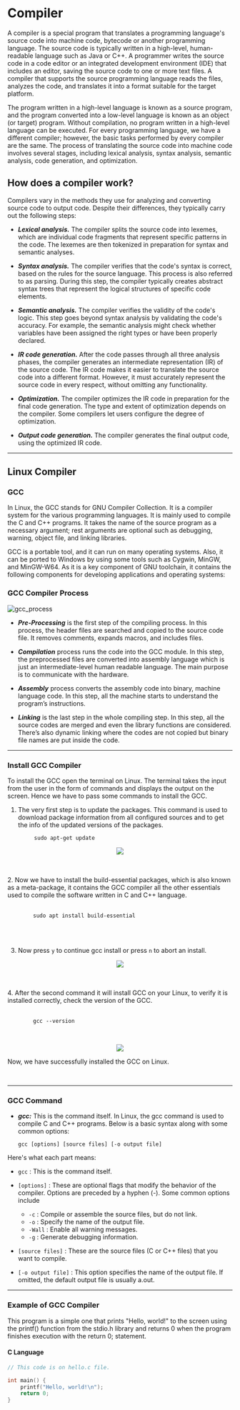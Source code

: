 # Compiler

A compiler is a special program that translates a programming language's source code into machine code, bytecode or another programming language. The source code is typically written in a high-level, human-readable language such as Java or C++. A programmer writes the source code in a code editor or an integrated development environment (IDE) that includes an editor, saving the source code to one or more text files. A compiler that supports the source programming language reads the files, analyzes the code, and translates it into a format suitable for the target platform.

The program written in a high-level language is known as a source program, and the program converted into a low-level language is known as an object (or target) program. Without compilation, no program written in a high-level language can be executed. For every programming language, we have a different compiler; however, the basic tasks performed by every compiler are the same. The process of translating the source code into machine code involves several stages, including lexical analysis, syntax analysis, semantic analysis, code generation, and optimization.

## How does a compiler work?
Compilers vary in the methods they use for analyzing and converting source code to output code. Despite their differences, they typically carry out the following steps:

* ***Lexical analysis.*** The compiler splits the source code into lexemes, which are individual code fragments that represent specific patterns in the code. The lexemes are then tokenized in preparation for syntax and semantic analyses.

* ***Syntax analysis.*** The compiler verifies that the code's syntax is correct, based on the rules for the source language. This process is also referred to as parsing. During this step, the compiler typically creates abstract syntax trees that represent the logical structures of specific code elements.

* ***Semantic analysis.*** The compiler verifies the validity of the code's logic. This step goes beyond syntax analysis by validating the code's accuracy. For example, the semantic analysis might check whether variables have been assigned the right types or have been properly declared.

* ***IR code generation.*** After the code passes through all three analysis phases, the compiler generates an intermediate representation (IR) of the source code. The IR code makes it easier to translate the source code into a different format. However, it must accurately represent the source code in every respect, without omitting any functionality.

* ***Optimization.*** The compiler optimizes the IR code in preparation for the final code generation. The type and extent of optimization depends on the compiler. Some compilers let users configure the degree of optimization.

* ***Output code generation.*** The compiler generates the final output code, using the optimized IR code.
- - - -
## Linux Compiler
### GCC

In Linux, the GCC stands for GNU Compiler Collection. It is a compiler system for the various programming languages. It is mainly used to compile the C and C++ programs. It takes the name of the source program as a necessary argument; rest arguments are optional such as debugging, warning, object file, and linking libraries.

GCC is a portable tool, and it can run on many operating systems. Also, it can be ported to Windows by using some tools such as Cygwin, MinGW, and MinGW-W64. As it is a key component of GNU toolchain, it contains the following components for developing applications and operating systems:

### GCC Compiler Process

![gcc_process](https://github.com/KanNattawat/Comor-Project-image/blob/main/Pre-Processor%20(1).png?raw=true)

* ***Pre-Processing*** is the first step of the compiling process. In this process, the header files are searched and copied to the source code file. It removes comments, expands macros, and includes files.

* ***Compilation*** process runs the code into the GCC module. In this step, the preprocessed files are converted into assembly language which is just an intermediate-level human readable language. The main purpose is to communicate with the hardware.

* ***Assembly*** process converts the assembly code into binary, machine language code. In this step, all the machine starts to understand the program’s instructions.

*  ***Linking*** is the last step in the whole compiling step. In this step, all the source codes are merged and even the library functions are considered. There’s also dynamic linking where the codes are not copied but binary file names are put inside the code.
----
### Install GCC Compiler
To install the GCC open the terminal on Linux.
The terminal takes the input from the user in the form of commands and displays the output on the screen. Hence we have to pass some commands to install the GCC.
<br />

1. The very first step is to update the packages. This command is used to download package information from all configured sources and to get the info of the updated versions of the packages.

            sudo apt-get update
   
<p align="center">
            <img src="https://github.com/KanNattawat/Comor-Project-image/blob/main/gcc_install1.png?raw=true" />
</p>
<br />
<br />
2. Now we have to install the build-essential packages, which is also known as a meta-package, it contains the GCC compiler all the other essentials used to compile the software written in C and C++ language.
<br />
<br />

            sudo apt install build-essential
<br />
<br />

3. Now press `y` to continue gcc install or press `n` to abort an install.

<p align="center">
            <img src="https://github.com/KanNattawat/Comor-Project-image/blob/main/gcc_install2.png?raw=true" />
</p>
<br />
<br />
4. After the second command it will install GCC on your Linux, to verify it is installed correctly, check the version of the GCC.
<br />
<br />

            gcc --version

<br />
<p align="center">
            <img src="https://github.com/KanNattawat/Comor-Project-image/blob/main/gcc_install3.png?raw=true" />
</p>

Now, we have successfully installed the GCC on Linux.

<br />

----
### GCC Command
* ***gcc:*** This is the command itself.
In Linux, the gcc command is used to compile C and C++ programs. Below is a basic syntax along with some common options:

      gcc [options] [source files] [-o output file]

Here's what each part means:
* `gcc` : This is the command itself.

* `[options]` : These are optional flags that modify the behavior of the compiler. Options are preceded by a hyphen (-). Some common options include
  * `-c` : Compile or assemble the source files, but do not link.
  *  `-o` : Specify the name of the output file.
  *  `-Wall` : Enable all warning messages.
  *  `-g` : Generate debugging information.

* `[source files]` : These are the source files (C or C++ files) that you want to compile.
* `[-o output file]` : This option specifies the name of the output file. If omitted, the default output file is usually a.out.
----
### Example of GCC Compiler

This program is a simple one that prints "Hello, world!" to the screen using the printf() function from the stdio.h library and returns 0 when the program finishes execution with the return 0; statement.

#### C Language

``` c
// This code is on hello.c file.

int main() {
    printf("Hello, world!\n");
    return 0;
}
```

